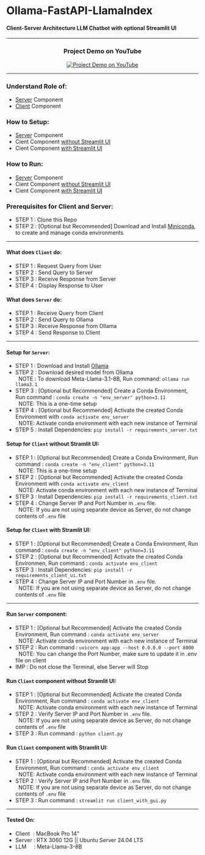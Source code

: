 # Ollama-FastAPI-LlamaIndex
#### Client-Server Architecture LLM Chatbot with optional Streamlit UI

---

<div align="center">

### Project Demo on YouTube
[![Project Demo on YouTube](https://img.youtube.com/vi/HSHE49v4_qg/0.jpg)](https://www.youtube.com/watch?v=HSHE49v4_qg)

</div>

---

### Understand Role of:
  * [Server](#role-server) Component
  * [Client](#role-client) Component
### How to Setup:
  * [Server](#setup-server) Component
  * Cient Component [without Streamlit UI](#setup-client-no-ui)
  * Cient Component [with Streamlit UI](#setup-client-with-ui)
### How to Run:
  * [Server](#run-server) Component
  * Cient Component [without Streamlit UI](#run-client-no-ui)
  * Cient Component [with Streamlit UI](#run-client-with-ui)

### Prerequisites for Client and Server:
  * STEP 1 : Clone this Repo
  * STEP 2 : [Optional but Recommended] Download and Install [Miniconda](https://docs.anaconda.com/miniconda/#latest-miniconda-installer-links), to create and manage conda environments

---

<a name="role-client"></a>
#### What does `Client` do:
* STEP 1 : Request Query from User
* STEP 2 : Send Query to Server
* STEP 3 : Receive Response from Server
* STEP 4 : Display Response to User

<a name="role-server"></a>
#### What does `Server` do: 
* STEP 1 : Receive Query from Client
* STEP 2 : Send Query to Ollama
* STEP 3 : Receive Response from Ollama
* STEP 4 : Send Response to Client

---

<a name="setup-server"></a>
#### Setup for `Server`: 
* STEP 1 : Download and Install [Ollama](https://ollama.com/download)
* STEP 2 : Download desired model from Ollama
<br>&nbsp;&nbsp;NOTE : To download Meta-Llama-3.1-8B, Run command: `ollama run llama3.1`
* STEP 3 : [Optional but Recommended] Create a Conda Environment, Run command : `conda create -n "env_server" python=3.11`
<br>&nbsp;&nbsp;NOTE: This is a one-time setup
* STEP 4 : [Optional but Recommended] Activate the created Conda Environment with `conda activate env_server`
<br>&nbsp;&nbsp;NOTE: Activate conda environment with each new instance of Terminal
* STEP 5 : Install Dependencies: `pip install -r requirements_server.txt`

<a name="setup-client-no-ui"></a>
#### Setup for `Client` without Stramlit UI: 
* STEP 1 : [Optional but Recommended] Create a Conda Environment, Run command : `conda create -n "env_client" python=3.11`
<br>&nbsp;&nbsp;NOTE: This is a one-time setup
* STEP 2 : [Optional but Recommended] Activate the created Conda Environment with `conda activate env_client`
<br>&nbsp;&nbsp;NOTE: Activate conda environment with each new instance of Terminal
* STEP 3 : Install Dependencies: `pip install -r requirements_client.txt`
* STEP 4 : Change Server IP and Port Number in `.env` file.
<br>&nbsp;&nbsp;NOTE: If you are not using separate device as Server, do not change contents of `.env` file

<a name="setup-client-with-ui"></a>
#### Setup for `Client` with Stramlit UI: 
* STEP 1 : [Optional but Recommended] Create a Conda Environment, Run command : `conda create -n "env_client" python=3.11`
* STEP 2 : [Optional but Recommended] Activate the created Conda Environmen, Run command : `conda activate env_client`
* STEP 3 : Install Dependencies: `pip install -r requirements_client_ui.txt`
* STEP 4 : Change Server IP and Port Number in `.env` file.
<br>&nbsp;&nbsp;NOTE: If you are not using separate device as Server, do not change contents of `.env` file

---

<a name="run-server"></a> 
#### Run `Server` component:
* STEP 1 : [Optional but Recommended] Activate the created Conda Environment, Run command : `conda activate env_server`
<br>&nbsp;&nbsp;NOTE: Activate conda environment with each new instance of Terminal
* STEP 2 : Run command : `uvicorn app:app --host 0.0.0.0 --port 8000`
<br>&nbsp;&nbsp;NOTE: You can change the Port Number, make sure to update it in .env file on client
* IMP : Do not close the Terminal, else Server will Stop

<a name="run-client-no-ui"></a>
#### Run `Client` component without Stramlit UI: 
* STEP 1 : [Optional but Recommended] Activate the created Conda Environment, Run command : `conda activate env_client`
<br>&nbsp;&nbsp;NOTE: Activate conda environment with each new instance of Terminal
* STEP 2 : Verify Server IP and Port Number in `.env` file.
<br>&nbsp;&nbsp;NOTE: If you are not using separate device as Server, do not change contents of `.env` file
* STEP 3 : Run command : `python client.py`

<a name="run-client-with-ui"></a>
#### Run `Client` component with Stramlit UI: 
* STEP 1 : [Optional but Recommended] Activate the created Conda Environment, Run command : `conda activate env_client`
<br>&nbsp;&nbsp;NOTE: Activate conda environment with each new instance of Terminal
* STEP 2 : Verify Server IP and Port Number in `.env` file.
<br>&nbsp;&nbsp;NOTE: If you are not using separate device as Server, do not change contents of `.env` file
* STEP 3 : Run command : `streamlit run client_with_gui.py`

---

#### Tested On: 
* Client &nbsp;: MacBook Pro 14"
* Server : RTX 3060 12G || Ubuntu Server 24.04 LTS
* LLM &nbsp;&nbsp;&nbsp;&nbsp;: Meta-Llama-3-8B
